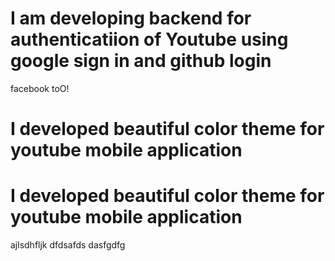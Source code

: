 # I am developing backend for authenticatiion of Youtube using google sign in and github login
facebook toO!
# I developed beautiful color theme for youtube mobile application
# I developed beautiful color theme for youtube mobile application
ajlsdhfljk
dfdsafds
dasfgdfg
